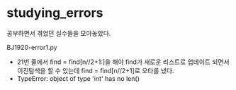 # studying_errors
공부하면서 겪었던 실수들을 모아놓았다.

BJ1920-error1.py
- 21번 줄에서 find = find[n//2+1:]을 해야 find가 새로운 리스트로 업데이트 되면서 이진탐색을 할 수 있는데 find = find[n//2+1]로 오타를 냈다.
- TypeError: object of type 'int' has no len()

